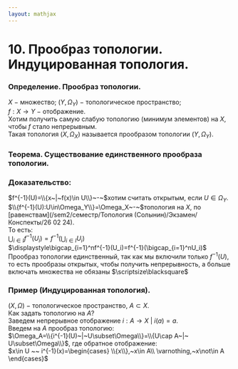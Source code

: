 ```yaml
---  
layout: mathjax  
---  
```

  
# 10. Прообраз топологии. Индуцированная топология.  
  
### Определение. Прообраз топологии.  
$X~-~$множество; $(Y,\Omega_Y)~-~$топологическое пространство;  
$f:X\to Y~-~$отображение.  
Хотим получить самую слабую топологию (минимум элементов) на $X$, чтобы $f$ стало непрерывным.  
Такая топология $(X,\Omega_X)$ называется прообразом топологии $(Y,\Omega_Y)$.  
  
### Теорема. Существование единственного прообраза топологии.  
  
### Доказательство:  
$f^{-1}(U)=\\{x~|~f(x)\in U\\}~-~$хотим считать открытым, если $U\in\Omega_Y$.  
$\\{f^{-1}(U):U\in\Omega_Y\\}=\Omega_X~-~$топология на $X$, по [равенствам](/sem2/семестр/Топология (Солынин)/Экзамен/Конспекты/26 02 24).  
То есть:  
$\displaystyle\bigcup_{i\in I}f^{-1}(U_i)=f^{-1}(\bigcup_{i\in I}U_i)$  
$\displaystyle\bigcap_{i=1}^nf^{-1}(U_i)=f^{-1}(\bigcap_{i=1}^nU_i)$  
Прообраз топологии единственный, так как мы включили только $f^{-1}(U)$, то есть прообразы открытых, чтобы получить непрерывность, а больше включать множества не обязаны  $\scriptsize\blacksquare$  
  
### Пример (Индуцированная топология).  
$(X,\Omega)~-~$топологическое пространство, $A\subset X.$  
Как задать топологию на $A?$  
Заведем непрерывное отображение $i:A\to X~|~i(a)=a$.  
Введем на $A$ прообраз топологию:  
$\Omega_A=\\{i^{-1}(U)~|~U\subset\Omega\\}=\\{U\cap A~|~ U\subset\Omega\\}$, где обратное отображение:  
$x\in U ~~ i^{-1}(x)=\begin{cases}  
\\{x\\},~x\in A\\  
\varnothing,~x\not\in A  
\end{cases}$  
